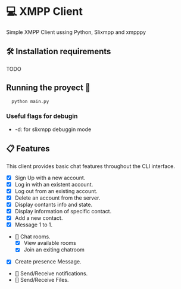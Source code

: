 # 💻 XMPP Client

Simple XMPP Client ussing Python, Slixmpp and xmpppy

## 🛠 Installation requirements

TODO

## Running the proyect 🚀

```shell
  python main.py
```

### Useful flags for debugin

- -d: for slixmpp debuggin mode

## 📋 Features

This client provides basic chat features throughout the CLI interface.

- [x] Sign Up with a new account.
- [X] Log in with an existent account.
- [X] Log out from an existing account.
- [x] Delete an account from the server.
- [X] Display contants info and state.
- [X] Display information of specific contact.
- [X] Add a new contact.
- [X] Message 1 to 1.
- [] Chat rooms.
  - [X] View available rooms
  - [X] Join an exiting chatroom
- [X] Create presence Message.
- [] Send/Receive notifications.
- [] Send/Receive Files.
